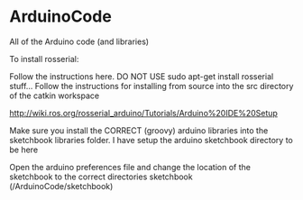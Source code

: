 ArduinoCode
===========

All of the Arduino code (and libraries)


To install rosserial:

Follow the instructions here. DO NOT USE sudo apt-get install rosserial stuff... Follow the instructions for installing from source into the src directory of the catkin workspace

http://wiki.ros.org/rosserial_arduino/Tutorials/Arduino%20IDE%20Setup

Make sure you install the CORRECT (groovy) arduino libraries into the sketchbook libraries folder.  I have setup the arduino sketchbook directory to be here

Open the arduino preferences file and change the location of the sketchbook to the correct directories sketchbook (<something>/ArduinoCode/sketchbook)